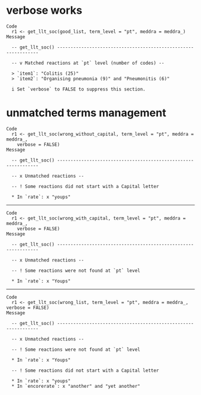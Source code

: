 # verbose works

    Code
      r1 <- get_llt_soc(good_list, term_level = "pt", meddra = meddra_)
    Message
      
      -- get_llt_soc() ---------------------------------------------------------------
      
      -- v Matched reactions at `pt` level (number of codes) --
      
      > `item1`: "Colitis (25)"
      > `item2`: "Organising pneumonia (9)" and "Pneumonitis (6)"
      
      i Set `verbose` to FALSE to suppress this section.
      

# unmatched terms management

    Code
      r1 <- get_llt_soc(wrong_without_capital, term_level = "pt", meddra = meddra_,
        verbose = FALSE)
    Message
      
      -- get_llt_soc() ---------------------------------------------------------------
      
      -- x Unmatched reactions --
      
      -- ! Some reactions did not start with a Capital letter 
      
      * In `rate`: x "youps"
      

---

    Code
      r1 <- get_llt_soc(wrong_with_capital, term_level = "pt", meddra = meddra_,
        verbose = FALSE)
    Message
      
      -- get_llt_soc() ---------------------------------------------------------------
      
      -- x Unmatched reactions --
      
      -- ! Some reactions were not found at `pt` level 
      
      * In `rate`: x "Youps"
      

---

    Code
      r1 <- get_llt_soc(wrong_list, term_level = "pt", meddra = meddra_, verbose = FALSE)
    Message
      
      -- get_llt_soc() ---------------------------------------------------------------
      
      -- x Unmatched reactions --
      
      -- ! Some reactions were not found at `pt` level 
      
      * In `rate`: x "Youps"
      
      -- ! Some reactions did not start with a Capital letter 
      
      * In `rate`: x "youps"
      * In `encorerate`: x "another" and "yet another"
      

